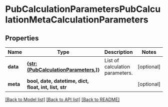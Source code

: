 # PubCalculationParametersPubCalculationMetaCalculationParameters


## Properties
Name | Type | Description | Notes
------------ | ------------- | ------------- | -------------
**data** | [**{str: (PubCalculationParameters,)}**](PubCalculationParameters.md) | List of calculation parameters. | [optional] 
**meta** | **bool, date, datetime, dict, float, int, list, str** |  | [optional] 

[[Back to Model list]](../README.md#documentation-for-models) [[Back to API list]](../README.md#documentation-for-api-endpoints) [[Back to README]](../README.md)


